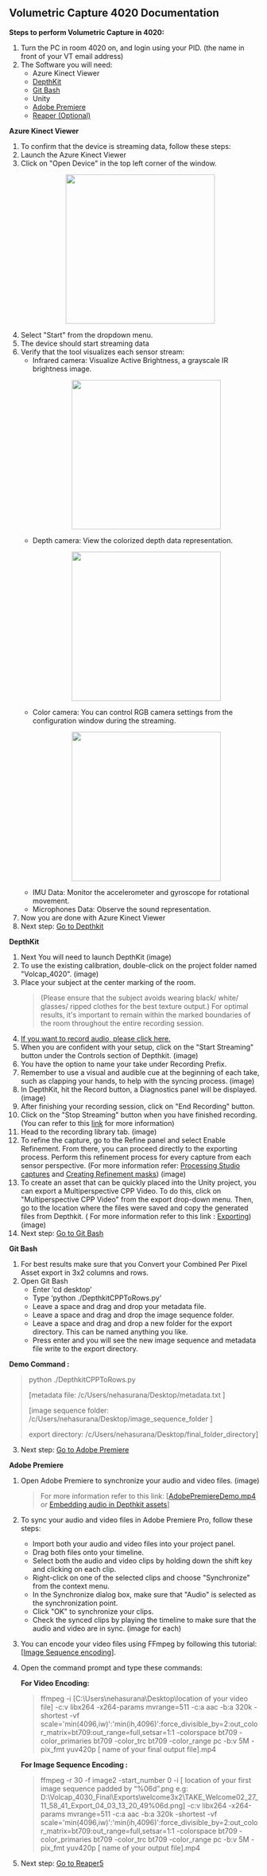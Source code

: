 
## **Volumetric Capture 4020 Documentation**

**Steps to perform Volumetric Capture in 4020:**
 1. Turn the PC in room 4020 on, and login using your PID. (the name in front of your VT email address)
 2. The Software you will need:
    - Azure Kinect Viewer
    - [DepthKit](Depthkit.md)
    - [Git Bash](Gitbash.md)
    - Unity
    - [Adobe Premiere](adobe.md)
    - [Reaper (Optional)](reaper.md)
  
  **Azure Kinect Viewer**
1. To confirm that the device is streaming data, follow these steps:
2. Launch the Azure Kinect Viewer
5. Click on "Open Device" in the top left corner of the window.
      <p align="center"> <image src="images/AZV/open Device.PNG" width="300 height="350"> </p>
7. Select "Start" from the dropdown menu.
8. The device should start streaming data
9. Verify that the tool visualizes each sensor stream:
    - Infrared camera: Visualize Active Brightness, a grayscale IR brightness image.
      <p align="center"> <image src="images/AZV/inf cam.PNG" width="300 height="350"> </p>
    - Depth camera: View the colorized depth data representation.
      <p align="center"> <image src="images/AZV/depth cam.PNG" width="300 height="350"> </p>
    - Color camera: You can control RGB camera settings from the configuration window during the streaming.
      <p align="center"> <image src="images/AZV/color cam control.PNG" width="300 height="350"> </p>
    - IMU Data: Monitor the accelerometer and gyroscope for rotational movement.
    - Microphones Data: Observe the sound representation. 
 10. Now you are done with Azure Kinect Viewer
 11. Next step: [Go to Depthkit](Depthkit.md)
 
 **DepthKit**
1. Next You will need to launch DepthKit (image)
2. To use the existing calibration, double-click on the project folder named "Volcap_4020". (image)
 7. Place your subject at the center marking of the room. 
	>(Please ensure that the subject avoids wearing black/ white/ glasses/ ripped clothes for the best texture output.)
	> For optimal results, it's important to remain within the marked boundaries of the room throughout the entire recording session.
 8. [If you want to record audio, please click here.]()
 9. When you are confident with your setup, click on the "Start Streaming" button under the Controls section of Depthkit. (image)
 10. You have the option to name your take under Recording Prefix.
 11. Remember to use a visual and audible cue at the beginning of each take, such as clapping your hands, to help with the syncing process. (image)
 12. In DepthKit, hit the Record button, a Diagnostics panel will be displayed. (image)
 13. After finishing your recording session, click on "End Recording" button.
 14. Click on the "Stop Streaming" button when you have finished recording. (You can refer to this [link](https://docs.depthkit.tv/docs/studio-recording) for more information)
 15. Head to the recording library tab. (image)
 16. To refine the capture, go to the Refine panel and select Enable Refinement. From there, you can proceed directly to the exporting process. Perform this refinement process for every capture from each sensor perspective. (For more information refer: [Processing Studio captures](https://docs.depthkit.tv/docs/processing-studio-captures) and [Creating Refinement masks](https://docs.depthkit.tv/docs/creating-refinement-masks)) (image)
 17. To create an asset that can be quickly placed into  the  Unity project, you can export a Multiperspective CPP Video. To do this, click on "Multiperspective CPP Video" from the export drop-down menu. Then, go to the location where the files were saved and copy the generated files from Depthkit. ( For more information refer to this link : [Exporting](https://docs.depthkit.tv/docs/exporting)) (image)
 18. Next step: [Go to Git Bash](Gitbash.md)

**Git Bash**
1. For best results make sure that you Convert your Combined Per Pixel Asset export in 3x2 columns and rows.
2. Open Git Bash
    - Enter ‘cd desktop’
    - Type ‘python ./DepthkitCPPToRows.py’
    - Leave a space and drag and drop your metadata file.
    - Leave a space and drag and drop the image sequence folder.
    - Leave a space and drag and drop a new folder for the export directory. This can be named anything you like.
    - Press enter and you will see the new image sequence and metadata file write to the export directory.
	
**Demo Command :** 
>python ./DepthkitCPPToRows.py
>
>[metadata file: /c/Users/nehasurana/Desktop/metadata.txt ]
>
>[image sequence folder: /c/Users/nehasurana/Desktop/image_sequence_folder ]
>
>export directory: /c/Users/nehasurana/Desktop/final_folder_directory]
3. Next step: [Go to Adobe Premiere](adobe.md)

**Adobe Premiere**
1. Open Adobe Premiere to synchronize your audio and video files. (image)
	>For more information refer to this link: [[AdobePremiereDemo.mp4](https://drive.google.com/file/d/1SWDYjDCX9tPOOgktKO-BIUdQUT021DJS/view?usp=share_link) or [Embedding audio in Depthkit assets](https://docs.depthkit.tv/docs/embedding-audio)]
2. To sync your audio and video files in Adobe Premiere Pro, follow these steps:
	-   Import both your audio and video files into your project panel.
	-   Drag both files onto your timeline.
	-   Select both the audio and video clips by holding down the shift key and clicking on each clip.
	-   Right-click on one of the selected clips and choose "Synchronize" from the context menu.
	-   In the Synchronize dialog box, make sure that "Audio" is selected as the synchronization point.
	-   Click "OK" to synchronize your clips.
	-   Check the synced clips by playing the timeline to make sure that the audio and video are in sync. (image for each)

3. You can encode your video files using FFmpeg by following this tutorial: [[Image Sequence encoding](https://docs.depthkit.tv/docs/asset-encoding)]. 
4. Open the command prompt and type these commands:

	**For Video Encoding:**
	> ffmpeg -i [C:\Users\nehasurana\Desktop\location of your video file] -c:v libx264 -x264-params mvrange=511 -c:a  aac -b:a 320k -shortest -vf scale='min(4096,iw)':'min(ih,4096)':force_divisible_by=2:out_color_matrix=bt709:out_range=full,setsar=1:1 -colorspace bt709 -color_primaries bt709 -color_trc bt709 -color_range pc -b:v 5M -pix_fmt yuv420p [ name of your final output file].mp4

	**For Image Sequence Encoding :**
    

	> ffmpeg -r 30 -f image2 -start_number 0 -i [ location of your first image sequence padded by “%06d”.png e.g: D:\Volcap_4030_Final\Exports\welcome3x2\TAKE_Welcome02_27_11_58_41_Export_04_03_13_20_49%06d.png] -c:v libx264 -x264-params mvrange=511 -c:a  aac -b:a 320k -shortest -vf scale='min(4096,iw)':'min(ih,4096)':force_divisible_by=2:out_color_matrix=bt709:out_range=full,setsar=1:1 -colorspace bt709 -color_primaries bt709 -color_trc bt709 -color_range pc -b:v 5M -pix_fmt yuv420p [ name of your output file].mp4
5. Next step: [Go to Reaper5](reaper.md)	 



 
